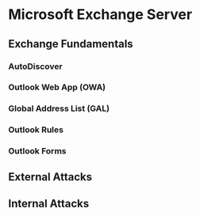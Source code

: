 # Microsoft Exchange Server

## Exchange Fundamentals

### AutoDiscover

### Outlook Web App (OWA)

### Global Address List (GAL)

### Outlook Rules

### Outlook Forms

## External Attacks



## Internal Attacks
